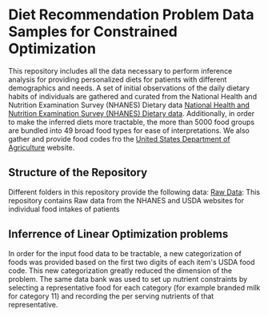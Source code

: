 # Diet Recommendation Problem Data Samples for Constrained Optimization
This repository includes all the data necessary to perform inference analysis for providing personalized diets for patients with different demographics and needs. A set of initial observations of the daily dietary habits of individuals are gathered and curated from the National Health and Nutrition Examination Survey (NHANES) Dietary data [National Health and Nutrition Examination Survey (NHANES) Dietary data](https://wwwn.cdc.gov/nchs/nhanes/Search/DataPage.aspx?Component=Dietary). Additionally, in order to make the inferred diets more tractable, the more than 5000 food groups are bundled into 49 broad food types for ease of interpretations. We also gather and provide food codes fro the [United States Department of Agriculture](https://fdc.nal.usda.gov/) website. 

## Structure of the Repository
Different folders in this repository provide the following data:
[Raw Data](https://github.com/CSSEHealthcare/InverseLearning/tree/master/Raw%20Data): 
This repository contains Raw data from the NHANES and USDA websites for individual food intakes of patients 
## Inferrence of Linear Optimization problems

In order for the input food data to be tractable, a new categorization of foods was provided based on the first two digits of each item's USDA food code. This new categorization greatly reduced the dimension of the problem. The same data bank was used to set up nutrient constraints by selecting a representative food for each category (for example branded milk for category 11) and recording the per serving nutrients of that representative.
